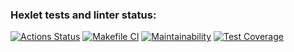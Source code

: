 ### Hexlet tests and linter status:
[![Actions Status](https://github.com/dmi-sm/python-project-50/workflows/hexlet-check/badge.svg)](https://github.com/dmi-sm/python-project-50/actions)
[![Makefile CI](https://github.com/dmi-sm/python-project-50/actions/workflows/makefile.yml/badge.svg)](https://github.com/dmi-sm/python-project-50/actions/workflows/makefile.yml)
[![Maintainability](https://api.codeclimate.com/v1/badges/2db18b56974b4c063ee7/maintainability)](https://codeclimate.com/github/dmi-sm/python-project-50/maintainability)
[![Test Coverage](https://api.codeclimate.com/v1/badges/2db18b56974b4c063ee7/test_coverage)](https://codeclimate.com/github/dmi-sm/python-project-50/test_coverage)